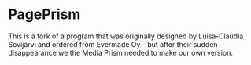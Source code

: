 PagePrism
======

This is a fork of a program that was originally designed by Luisa-Claudia Sovijärvi and ordered from Evermade Oy - but after their sudden disappearance we the Media Prism needed to make our own version.
